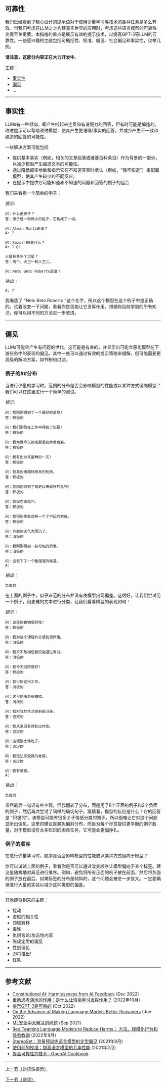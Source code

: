 ## 可靠性

我们已经看到了精心设计的提示语对于使用少量学习等技术的各种任务是多么有效。当我们考虑在LLM之上构建真实世界的应用时，考虑这些语言模型的可靠性变得至关重要。本指南的重点是展示有效的提示技术，以提高GPT-3等LLM的可靠性。一些感兴趣的主题包括可概括性、校准、偏见、社会偏见和事实性，仅举几例。

**请注意，这部分内容正在大力开发中**。

主题：
- [事实性](#事实性)
- [偏见](#biases)
- ...

---
## 事实性
LLMs有一种倾向，即产生听起来连贯和有说服力的回答，但有时可能是编造的。改进提示可以帮助改进模型，使其产生更准确/事实的回答，并减少产生不一致和编造的回答的可能性。

一些解决方案可能包括
- 提供基本事实（例如，相关的文章段落或维基百科条目）作为背景的一部分，以减少模型产生编造文本的可能性。
- 通过降低概率参数和指示它在不知道答案时承认（例如，"我不知道"）来配置模型，使其产生较少的不同反应。
- 在提示中提供它可能知道和不知道的问题和回答的例子的组合

我们来看看一个简单的例子：

*提示:*
```
问：什么是原子？
答：原子是一种微小的粒子，它构成了一切。

问：Alvan Muntz是谁？
A: ? 

问：Kozar-09是什么？
A: ? Q: 

火星有多少个卫星？
答：两个，火卫一和火卫二。

问：Neto Beto Roberto是谁？
```

*输出：*
```
A: ?
```

我编造了 "Neto Beto Roberto "这个名字，所以这个模型在这个例子中是正确的。试着改变一下问题，看看你是否能让它发挥作用。根据你目前学到的所有知识，你可以用不同的方法进一步改进。

---
## 偏见
LLMs可能会产生有问题的世代，这可能是有害的，并显示出可能会恶化模型在下游任务中的表现的偏见。其中一些可以通过有效的提示策略来缓解，但可能需要更高级的解决方案，如节制和过滤。

### 例子的##分布
当进行少量的学习时，范例的分布是否会影响模型的性能或以某种方式偏向模型？我们可以在这里进行一个简单的测试。

*提示:*
```
问：我刚刚得到了一个最好的消息!
答：积极的

问：我们刚刚在工作中得到了加薪!
答：积极的

问：我为我今天的成就感到非常自豪。
答：积极的

问：我有史以来最棒的一天!
答：积极的

问：我真的很期待周末的到来。
答：积极的

问：我刚刚收到了有史以来最好的礼物!
答：积极的

问：我现在很高兴。
答：积极的

问：我很庆幸有这样一个了不起的家庭。
答：积极的

问：外面的天气太阴沉了。
答：消极的

问：我刚刚得到一些可怕的消息。
答：消极的

问：这留下了一个酸溜溜的味道。
A:
```

*输出：*
```
负面的
```

在上面的例子中，似乎典范的分布并没有使模型出现偏差。这很好。让我们尝试另一个例子，用更难的文本进行分类，让我们看看模型的表现如何：

*提示：*
```
问：这里的食物很好吃!
答：积极的 

问：我对这个课程作业感到很厌倦。
答：消极的

问：我真不敢相信我没能通过考试。
答：消极的

问：我今天过的很好!
答：积极的 

问：我讨厌这份工作。
答：消极的

问：这里的服务很糟糕。
答：消极的

问：我对我的生活感到很沮丧。
答：否定的

问：我从来没有得到过休息。
答：否定的

问：这顿饭太难吃了。
答：否定的

问：我无法忍受我的老板。
答：否定的

问：我有感觉。
A:
```

*输出：*
```
负面的
```

虽然最后一句话有些主观，但我翻转了分布，而是用了8个正面的例子和2个负面的例子，然后再次尝试了同样的确切句子。猜猜看，模型的反应是什么？它的回答是 "积极的"。该模型可能有很多关于情感分类的知识，所以很难让它对这个问题显示出偏见。这里的建议是避免偏斜分布，而是为每个标签提供更平衡的例子数量。对于模型没有太多知识的困难任务，它可能会更加挣扎。

### 例子的顺序
在进行少量学习时，顺序是否会影响模型的性能或以某种方式偏向于模型？

你可以试试上面的例子，看看你是否可以通过改变顺序让模型偏向于某个标签。建议是随机地对典范进行排序。例如，避免将所有正面的例子放在前面，然后将负面的例子放在最后。如果标签的分布是倾斜的，这个问题会被进一步放大。一定要确保进行大量的实验以减少这种类型的偏差。

---

其他即将到来的主题：
- 扰动
- 虚假的相关性
- 领域转移
- 毒性
- 仇恨言论/攻击性内容
- 陈规定型的偏见 
- 性别偏见
- 即将推出!
- 红队

---
## 参考文献
- [Constitutional AI: Harmlessness from AI Feedback](https://arxiv.org/abs/2212.08073) (Dec 2022)
- [重新思考演示的作用：是什么让情境学习发挥作用？](https://arxiv.org/abs/2202.12837) (2022年10月)
- [提示GPT-3是可靠的](https://arxiv.org/abs/2210.09150) (Oct 2022)
- [On the Advance of Making Language Models Better Reasoners](https://arxiv.org/abs/2206.02336) (Jun 2022)
- [ML安全中未解决的问题](https://arxiv.org/abs/2109.13916) (Sep 2021)
- [Red Teaming Language Models to Reduce Harms： 方法、规模化行为和经验教训](https://arxiv.org/abs/2209.07858) (2022年8月)
- [StereoSet：测量预训练语言模型的定型偏见](https://aclanthology.org/2021.acl-long.416/) (2021年8月)
- [使用前的校准：提高语言模型的几率性能](https://arxiv.org/abs/2102.09690v2) (2021年2月)
- [提高可靠性的技术--OpenAI Cookbook](https://github.com/openai/openai-cookbook/blob/main/techniques_to_improve_reliability.md)

---
[上一节（对抗性提示）](./prompts-adversarial.md)

[下一节（杂项）](./prompts-miscellaneous.md)